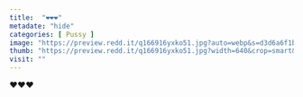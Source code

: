 ```yaml
---
title:  "❤️❤️❤️"
metadate: "hide"
categories: [ Pussy ]
image: "https://preview.redd.it/q166916yxko51.jpg?auto=webp&s=d3d6a6f1b0fa898d228451c7d72ac30955190a8d"
thumb: "https://preview.redd.it/q166916yxko51.jpg?width=640&crop=smart&auto=webp&s=1363ffe8243e16123984b34901655a00024f1d29"
visit: ""
---
```

❤️❤️❤️
